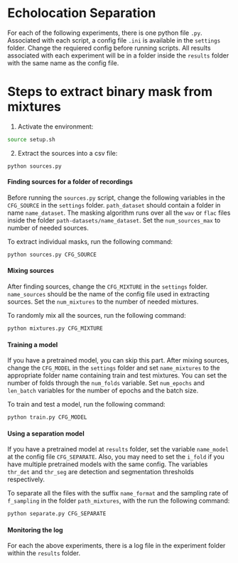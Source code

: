 # Echolocation Separation

For each of the following experiments, there is one python file `.py`. Associated with each script, a config file `.ini` is available in the `settings` folder. Change the requiered config before running scripts. All results associated with each experiment will be in a folder inside the `results` folder with the same name as the config file.

# Steps to extract binary mask from mixtures
1.  Activate the environment:
```bash
source setup.sh
```
2. Extract the sources into a csv file:
```
python sources.py
```

#### Finding sources for a folder of recordings
Before running the `sources.py` script, change the following variables in the `CFG_SOURCE` in the `settings` folder. `path_dataset` should contain a folder in name `name_dataset`. The masking algorithm runs over all the `wav` or `flac` files inside the folder `path-datasets/name_dataset`. Set the `num_sources_max` to number of needed sources.

To extract individual masks, run the following command:  
``` bash
python sources.py CFG_SOURCE
```
#### Mixing sources
After finding sources, change the `CFG_MIXTURE` in the `settings` folder. `name_sources` should be the name of the config file used in extracting sources. Set the `num_mixtures` to the number of needed mixtures. 

To randomly mix all the sources, run the following command:
```bash
python mixtures.py CFG_MIXTURE
```

#### Training a model
If you have a pretrained model, you can skip this part. After mixing sources, change the `CFG_MODEL` in the `settings` folder and set `name_mixtures` to the appropriate folder name containing train and test mixtures. You can set the number of folds through the `num_folds` variable. Set `num_epochs` and `len_batch` variables for the number of epochs and the batch size.  

To train and test a model, run the following command:
```bash
python train.py CFG_MODEL
```

#### Using a separation model
If you have a pretrained model at `results` folder, set the variable `name_model` at the config file `CFG_SEPARATE`. Also, you may need to set the `i_fold` if you have multiple pretrained models with the same config. The variables `thr_det` and `thr_seg` are detection and segmentation thresholds respectively.  

To separate all the files with the suffix `name_format` and the sampling rate of `f_sampling` in the folder `path_mixtures`, with the run the following command:
```bash
python separate.py CFG_SEPARATE
```

#### Monitoring the log
For each the above experiments, there is a log file in the experiment folder within the `results` folder. 
